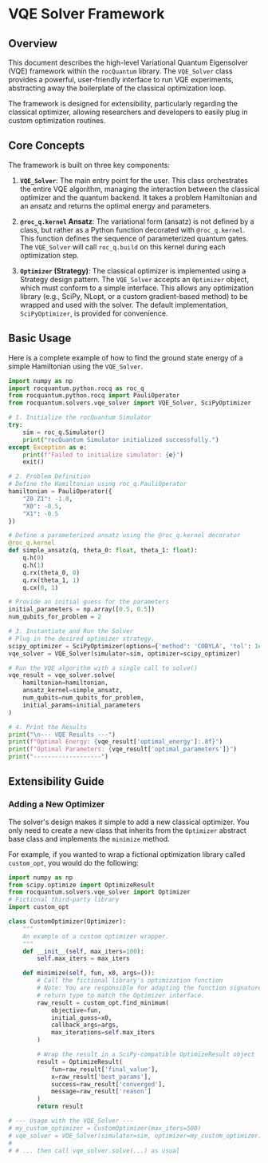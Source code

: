 # VQE Solver Framework

## Overview

This document describes the high-level Variational Quantum Eigensolver (VQE) framework within the `rocQuantum` library. The `VQE_Solver` class provides a powerful, user-friendly interface to run VQE experiments, abstracting away the boilerplate of the classical optimization loop.

The framework is designed for extensibility, particularly regarding the classical optimizer, allowing researchers and developers to easily plug in custom optimization routines.

## Core Concepts

The framework is built on three key components:

1.  **`VQE_Solver`**: The main entry point for the user. This class orchestrates the entire VQE algorithm, managing the interaction between the classical optimizer and the quantum backend. It takes a problem Hamiltonian and an ansatz and returns the optimal energy and parameters.

2.  **`@roc_q.kernel` Ansatz**: The variational form (ansatz) is not defined by a class, but rather as a Python function decorated with `@roc_q.kernel`. This function defines the sequence of parameterized quantum gates. The `VQE_Solver` will call `roc_q.build` on this kernel during each optimization step.

3.  **`Optimizer` (Strategy)**: The classical optimizer is implemented using a Strategy design pattern. The `VQE_Solver` accepts an `Optimizer` object, which must conform to a simple interface. This allows any optimization library (e.g., SciPy, NLopt, or a custom gradient-based method) to be wrapped and used with the solver. The default implementation, `SciPyOptimizer`, is provided for convenience.

## Basic Usage

Here is a complete example of how to find the ground state energy of a simple Hamiltonian using the `VQE_Solver`.

```python
import numpy as np
import rocquantum.python.rocq as roc_q
from rocquantum.python.rocq import PauliOperator
from rocquantum.solvers.vqe_solver import VQE_Solver, SciPyOptimizer

# 1. Initialize the rocQuantum Simulator
try:
    sim = roc_q.Simulator()
    print("rocQuantum Simulator initialized successfully.")
except Exception as e:
    print(f"Failed to initialize simulator: {e}")
    exit()

# 2. Problem Definition
# Define the Hamiltonian using roc_q.PauliOperator
hamiltonian = PauliOperator({
    "Z0 Z1": -1.0,
    "X0": -0.5,
    "X1": -0.5
})

# Define a parameterized ansatz using the @roc_q.kernel decorator
@roc_q.kernel
def simple_ansatz(q, theta_0: float, theta_1: float):
    q.h(0)
    q.h(1)
    q.rx(theta_0, 0)
    q.rx(theta_1, 1)
    q.cx(0, 1)

# Provide an initial guess for the parameters
initial_parameters = np.array([0.5, 0.5])
num_qubits_for_problem = 2

# 3. Instantiate and Run the Solver
# Plug in the desired optimizer strategy.
scipy_optimizer = SciPyOptimizer(options={'method': 'COBYLA', 'tol': 1e-6})
vqe_solver = VQE_Solver(simulator=sim, optimizer=scipy_optimizer)

# Run the VQE algorithm with a single call to solve()
vqe_result = vqe_solver.solve(
    hamiltonian=hamiltonian,
    ansatz_kernel=simple_ansatz,
    num_qubits=num_qubits_for_problem,
    initial_params=initial_parameters
)

# 4. Print the Results
print("\n--- VQE Results ---")
print(f"Optimal Energy: {vqe_result['optimal_energy']:.8f}")
print(f"Optimal Parameters: {vqe_result['optimal_parameters']}")
print("-------------------")
```

## Extensibility Guide

### Adding a New Optimizer

The solver's design makes it simple to add a new classical optimizer. You only need to create a new class that inherits from the `Optimizer` abstract base class and implements the `minimize` method.

For example, if you wanted to wrap a fictional optimization library called `custom_opt`, you would do the following:

```python
import numpy as np
from scipy.optimize import OptimizeResult
from rocquantum.solvers.vqe_solver import Optimizer
# Fictional third-party library
import custom_opt

class CustomOptimizer(Optimizer):
    """
    An example of a custom optimizer wrapper.
    """
    def __init__(self, max_iters=100):
        self.max_iters = max_iters

    def minimize(self, fun, x0, args=()):
        # Call the fictional library's optimization function
        # Note: You are responsible for adapting the function signature and
        # return type to match the Optimizer interface.
        raw_result = custom_opt.find_minimum(
            objective=fun,
            initial_guess=x0,
            callback_args=args,
            max_iterations=self.max_iters
        )

        # Wrap the result in a SciPy-compatible OptimizeResult object
        result = OptimizeResult(
            fun=raw_result['final_value'],
            x=raw_result['best_params'],
            success=raw_result['converged'],
            message=raw_result['reason']
        )
        return result

# --- Usage with the VQE_Solver ---
# my_custom_optimizer = CustomOptimizer(max_iters=500)
# vqe_solver = VQE_Solver(simulator=sim, optimizer=my_custom_optimizer)
#
# # ... then call vqe_solver.solve(...) as usual
```

